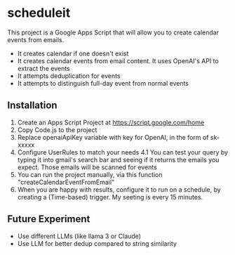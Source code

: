 # scheduleit

This project is a Google Apps Script that will allow you to create calendar events from emails.

- It creates calendar if one doesn't exist
- It creates calendar events from email content. It uses OpenAI's API to extract the events
- It attempts deduplication for events
- It attempts to distinguish full-day event from normal events

## Installation

1. Create an Apps Script Project at https://script.google.com/home
2. Copy Code.js to the project
3. Replace openaiApiKey variable with key for OpenAI, in the form of sk-xxxxx
4. Configure UserRules to match your needs
   4.1 You can test your query by typing it into gmail's search bar and seeing if it returns the emails you expect. Those emails will be scanned for events
5. You can run the project manually, via this function "createCalendarEventFromEmail"
6. When you are happy with results, configure it to run on a schedule, by creating a (Time-based) trigger. My seeting is every 15 minutes.

## Future Experiment

- Use different LLMs (like llama 3 or Claude)
- Use LLM for better dedup compared to string similarity
